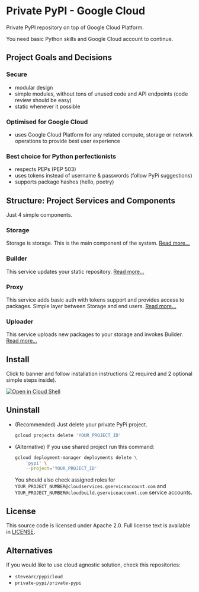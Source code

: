 Private PyPI - Google Cloud
===========================

Private PyPI repository on top of Google Cloud Platform. 

You need basic Python skills and Google Cloud account to continue.


Project Goals and Decisions
---------------------------

### Secure

- modular design
- simple modules, without tons of unused code and API endpoints (code review should be easy)
- static whenever it possible

### Optimised for Google Cloud

- uses Google Cloud Platform for any related compute, storage or network operations to provide best user experience

### Best choice for Python perfectionists
- respects PEPs (PEP 503)
- uses tokens instead of username & passwords (follow PyPi suggestions)
- supports package hashes (hello, poetry)


Structure: Project Services and Components
------------------------------------------

Just 4 simple components.

### Storage

Storage is storage. This is the main component of the system. [Read more...](storage)

### Builder

This service updates your static repository. [Read more...](builder)

### Proxy

This service adds basic auth with tokens support and provides access to packages. Simple layer between Storage and end users. [Read more...](proxy)

### Uploader

This service uploads new packages to your storage and invokes Builder. [Read more...](uploader)


Install
-------

Click to banner and follow installation instructions (2 required and 2 optional simple steps inside).

[![Open in Cloud Shell](https://gstatic.com/cloudssh/images/open-btn.svg)](https://ssh.cloud.google.com/cloudshell/editor?cloudshell_git_repo=https%3A%2F%2Fgithub.com%2Fbackupner%2Fpypi-google-cloud&cloudshell_print=cloud-shell-readme.txt&cloudshell_open_in_editor=pypi.yaml&cloudshell_working_dir=install&cloudshell_tutorial=install.md)


Uninstall
---------

- (Recommended) Just delete your private PyPi project. 

  ```sh
  gcloud projects delete 'YOUR_PROJECT_ID'
  ```
- (Alternative) If you use shared project run this command:

  ```sh
  gcloud deployment-manager deployments delete \
      'pypi' \
      --project='YOUR_PROJECT_ID'
  ```

  You should also check assigned roles for `YOUR_PROJECT_NUMBER@cloudservices.gserviceaccount.com` and `YOUR_PROJECT_NUMBER@cloudbuild.gserviceaccount.com` service accounts.


License
-------

This source code is licensed under Apache 2.0. Full license text is available in [LICENSE](LICENSE).


Alternatives
------------

If you would like to use cloud agnostic solution, check this repositories:
- `stevearc/pypicloud`
- `private-pypi/private-pypi`
